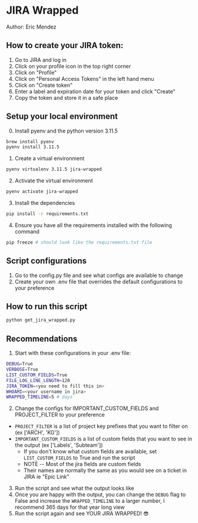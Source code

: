 # JIRA Wrapped
Author: Eric Mendez

## How to create your JIRA token:
1. Go to JIRA and log in
2. Click on your profile icon in the top right corner
3. Click on "Profile"
4. Click on "Personal Access Tokens" in the left hand menu
5. Click on "Create token"
7. Enter a label and expiration date for your token and click "Create"
8. Copy the token and store it in a safe place

## Setup your local environment
0. Install pyenv and the python version 3.11.5
```bash
brew install pyenv
pyenv install 3.11.5
```
1. Create a virtual environment
```bash
pyenv virtualenv 3.11.5 jira-wrapped
```
2. Activate the virtual environment
```bash
pyenv activate jira-wrapped
```
3. Install the dependencies
```bash
pip install -r requirements.txt
```
4. Ensure you have all the requirements installed with the following command
```bash
pip freeze # should look like the requirements.txt file
```

## Script configurations
1. Go to the config.py file and see what configs are available to change
2. Create your own .env file that overrides the default configurations to your preference

## How to run this script
```bash
python get_jira_wrapped.py
```

## Recommendations
1. Start with these configurations in your .env file:
```bash
DEBUG=True
VERBOSE=True
LIST_CUSTOM_FIELDS=True
FILE_LOG_LINE_LENGTH=120
JIRA_TOKEN=<you need to fill this in>
WHOAMI=<your username in jira>
WRAPPED_TIMELINE=5 # days
```
2. Change the configs for IMPORTANT_CUSTOM_FIELDS and PROJECT_FILTER to your preference
- `PROJECT_FILTER` is a list of project key prefixes that you want to filter on (ex ['ARCH', 'KG'])
- `IMPORTANT_CUSTOM_FIELDS` is a list of custom fields that you want to see in the output (ex ['Labels', 'Subteam'])
  - If you don't know what custom fields are available, set `LIST_CUSTOM_FIELDS` to True and run the script
  - NOTE -- Most of the jira fields are custom fields
  - Their names are normally the same as you would see on a ticket in JIRA ie "Epic Link"
3. Run the script and see what the output looks like
4. Once you are happy with the output, you can change the `DEBUG` flag to False and increase the `WRAPPED_TIMELINE` to a larger number, I recommend 365 days for that year long view
5. Run the script again and see YOUR JIRA WRAPPED! :sunglasses:
